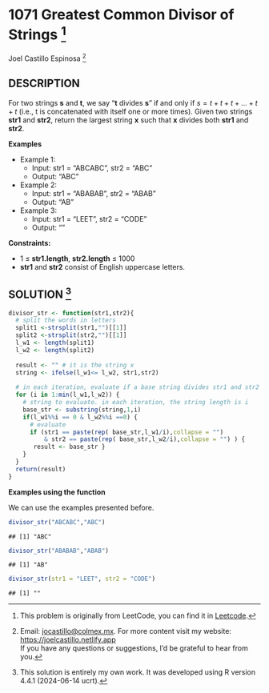 
# 1071 Greatest Common Divisor of Strings [^1]

Joel Castillo Espinosa [^2]

## DESCRIPTION

For two strings **s** and **t**, we say “**t** divides **s**” if and
only if $s = t + t + t + ... + t + t$ (i.e., t is concatenated with
itself one or more times). Given two strings **str1** and **str2**,
return the largest string **x** such that **x** divides both **str1**
and **str2**.

**Examples**

- Example 1:
  - Input: str1 = “ABCABC”, str2 = “ABC”
  - Output: “ABC”
- Example 2:
  - Input: str1 = “ABABAB”, str2 = “ABAB”
  - Output: “AB”
- Example 3:
  - Input: str1 = “LEET”, str2 = “CODE”
  - Output: “”

**Constraints:**

- 1 ≤ **str1.length**, **str2.length** ≤ 1000
- **str1** and **str2** consist of English uppercase letters.

## SOLUTION [^3]

``` r
divisor_str <- function(str1,str2){
  # split the words in letters
  split1 <-strsplit(str1,"")[[1]]
  split2 <-strsplit(str2,"")[[1]]
  l_w1 <- length(split1)
  l_w2 <- length(split2)
  
  result <- "" # it is the string x 
  string <- ifelse(l_w1<= l_w2, str1,str2)
  
  # in each iteration, evaluate if a base string divides str1 and str2
  for (i in 1:min(l_w1,l_w2)) {
    # string to evaluate. in each iteration, the string length is i 
    base_str <- substring(string,1,i) 
    if(l_w1%%i == 0 & l_w2%%i ==0) {
      # evaluate
      if (str1 == paste(rep( base_str,l_w1/i),collapse = "") 
          & str2 == paste(rep( base_str,l_w2/i),collapse = "") ) {
       result <- base_str }
    }
  }
  return(result)
}
```

**Examples using the function**

We can use the examples presented before.

``` r
divisor_str("ABCABC","ABC")
```

    ## [1] "ABC"

``` r
divisor_str("ABABAB","ABAB")
```

    ## [1] "AB"

``` r
divisor_str(str1 = "LEET", str2 = "CODE")
```

    ## [1] ""

[^1]: This problem is originally from LeetCode, you can find it in
    [Leetcode](https://leetcode.com/problems/greatest-common-divisor-of-strings/description/?envType=study-plan-v2&envId=leetcode-75).

[^2]: Email: <jocastillo@colmex.mx>. For more content visit my website:
    <https://joelcastillo.netlify.app> <br> If you have any questions or
    suggestions, I’d be grateful to hear from you.

[^3]: This solution is entirely my own work. It was developed using R
    version 4.4.1 (2024-06-14 ucrt).
